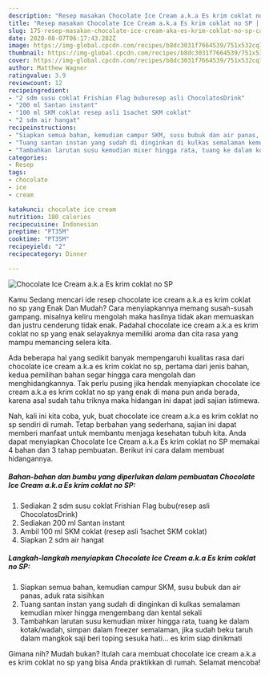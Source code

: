 ```yaml
---
description: "Resep masakan Chocolate Ice Cream a.k.a Es krim coklat no SP | Cara Masak Chocolate Ice Cream a.k.a Es krim coklat no SP Yang Enak dan Simpel"
title: "Resep masakan Chocolate Ice Cream a.k.a Es krim coklat no SP | Cara Masak Chocolate Ice Cream a.k.a Es krim coklat no SP Yang Enak dan Simpel"
slug: 175-resep-masakan-chocolate-ice-cream-aka-es-krim-coklat-no-sp-cara-masak-chocolate-ice-cream-aka-es-krim-coklat-no-sp-yang-enak-dan-simpel
date: 2020-08-07T06:17:43.282Z
image: https://img-global.cpcdn.com/recipes/b8dc3031f7664539/751x532cq70/chocolate-ice-cream-aka-es-krim-coklat-no-sp-foto-resep-utama.jpg
thumbnail: https://img-global.cpcdn.com/recipes/b8dc3031f7664539/751x532cq70/chocolate-ice-cream-aka-es-krim-coklat-no-sp-foto-resep-utama.jpg
cover: https://img-global.cpcdn.com/recipes/b8dc3031f7664539/751x532cq70/chocolate-ice-cream-aka-es-krim-coklat-no-sp-foto-resep-utama.jpg
author: Matthew Wagner
ratingvalue: 3.9
reviewcount: 12
recipeingredient:
- "2 sdm susu coklat Frishian Flag buburesep asli ChocolatosDrink"
- "200 ml Santan instant"
- "100 ml SKM coklat resep asli 1sachet SKM coklat"
- "2 sdm air hangat"
recipeinstructions:
- "Siapkan semua bahan, kemudian campur SKM, susu bubuk dan air panas, aduk rata sisihkan"
- "Tuang santan instan yang sudah di dinginkan di kulkas semalaman kemudian mixer hingga mengembang dan kental sekali"
- "Tambahkan larutan susu kemudian mixer hingga rata, tuang ke dalam kotak/wadah, simpan dalam freezer semalaman, jika sudah beku taruh dalam mangkok saji beri toping sesuka hati... es krim siap dinikmati"
categories:
- Resep
tags:
- chocolate
- ice
- cream

katakunci: chocolate ice cream 
nutrition: 180 calories
recipecuisine: Indonesian
preptime: "PT35M"
cooktime: "PT35M"
recipeyield: "2"
recipecategory: Dinner

---
```



![Chocolate Ice Cream a.k.a Es krim coklat no SP](https://img-global.cpcdn.com/recipes/b8dc3031f7664539/751x532cq70/chocolate-ice-cream-aka-es-krim-coklat-no-sp-foto-resep-utama.jpg)

Kamu Sedang mencari ide resep chocolate ice cream a.k.a es krim coklat no sp yang Enak Dan Mudah? Cara menyiapkannya memang susah-susah gampang. misalnya keliru mengolah maka hasilnya tidak akan memuaskan dan justru cenderung tidak enak. Padahal chocolate ice cream a.k.a es krim coklat no sp yang enak selayaknya memiliki aroma dan cita rasa yang mampu memancing selera kita.



Ada beberapa hal yang sedikit banyak mempengaruhi kualitas rasa dari chocolate ice cream a.k.a es krim coklat no sp, pertama dari jenis bahan, kedua pemilihan bahan segar hingga cara mengolah dan menghidangkannya. Tak perlu pusing jika hendak menyiapkan chocolate ice cream a.k.a es krim coklat no sp yang enak di mana pun anda berada, karena asal sudah tahu triknya maka hidangan ini dapat jadi sajian istimewa.


Nah, kali ini kita coba, yuk, buat chocolate ice cream a.k.a es krim coklat no sp sendiri di rumah. Tetap berbahan yang sederhana, sajian ini dapat memberi manfaat untuk membantu menjaga kesehatan tubuh kita. Anda dapat menyiapkan Chocolate Ice Cream a.k.a Es krim coklat no SP memakai 4 bahan dan 3 tahap pembuatan. Berikut ini cara dalam membuat hidangannya.

<!--inarticleads1-->

##### Bahan-bahan dan bumbu yang diperlukan dalam pembuatan Chocolate Ice Cream a.k.a Es krim coklat no SP:

1. Sediakan 2 sdm susu coklat Frishian Flag bubu(resep asli ChocolatosDrink)
1. Sediakan 200 ml Santan instant
1. Ambil 100 ml SKM coklat (resep asli 1sachet SKM coklat)
1. Siapkan 2 sdm air hangat




<!--inarticleads2-->

##### Langkah-langkah menyiapkan Chocolate Ice Cream a.k.a Es krim coklat no SP:

1. Siapkan semua bahan, kemudian campur SKM, susu bubuk dan air panas, aduk rata sisihkan
1. Tuang santan instan yang sudah di dinginkan di kulkas semalaman kemudian mixer hingga mengembang dan kental sekali
1. Tambahkan larutan susu kemudian mixer hingga rata, tuang ke dalam kotak/wadah, simpan dalam freezer semalaman, jika sudah beku taruh dalam mangkok saji beri toping sesuka hati... es krim siap dinikmati




Gimana nih? Mudah bukan? Itulah cara membuat chocolate ice cream a.k.a es krim coklat no sp yang bisa Anda praktikkan di rumah. Selamat mencoba!
